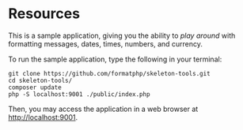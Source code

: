 # Resources

This is a sample application, giving you the ability to *play around* with
formatting messages, dates, times, numbers, and currency.

To run the sample application, type the following in your terminal:

```shell
git clone https://github.com/formatphp/skeleton-tools.git
cd skeleton-tools/
composer update
php -S localhost:9001 ./public/index.php
```

Then, you may access the application in a web browser at <http://localhost:9001>.
